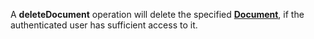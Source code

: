 A **deleteDocument** operation will delete the specified [**Document**](#tag/documents), if the authenticated user has sufficient access to it.

